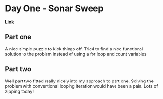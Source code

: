 # Day One - Sonar Sweep

[**Link**](https://adventofcode.com/2021/day/1)

## Part one

A nice simple puzzle to kick things off.
Tried to find a nice functional solution to the problem instead of using a for loop and count variables

## Part two

Well part two fitted really nicely into my approach to part one.
Solving the problem with conventional looping iteration would have been a pain.
Lots of zipping today!
